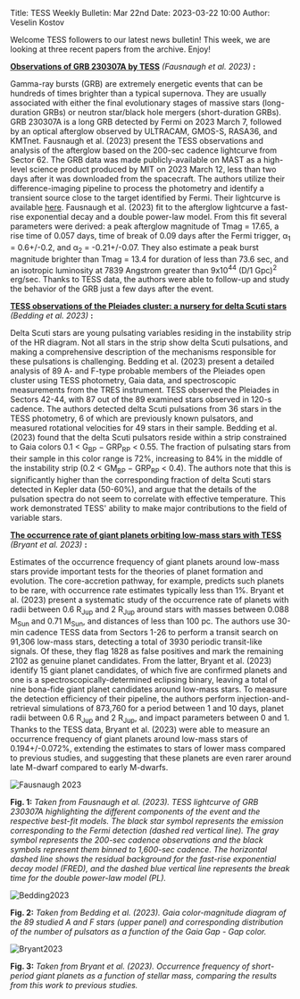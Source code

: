 Title: TESS Weekly Bulletin: Mar 22nd
Date: 2023-03-22 10:00
Author: Veselin Kostov



Welcome TESS followers to our latest news bulletin! This week, we are looking at three recent papers from the archive. Enjoy!


**[Observations of GRB 230307A by TESS](https://arxiv.org/abs/2303.07319)** *(Fausnaugh et al. 2023)* **:**

Gamma-ray bursts (GRB) are extremely energetic events that can be hundreds of times brighter than a typical supernova. They are usually associated with either the final evolutionary stages of massive stars (long-duration GRBs) or neutron star/black hole mergers (short-duration GRBs). GRB 230307A is a long GRB detected by Fermi on 2023 March 7, followed by an optical afterglow observed by ULTRACAM, GMOS-S, RASA36, and KMTnet. Fausnaugh et al. (2023) present the TESS observations and analysis of the afterglow based on the 200-sec cadence lightcurve from Sector 62. The GRB data was made publicly-available on MAST as a high-level science product produced by MIT on 2023 March 12, less than two days after it was downloaded from the spacecraft. The authors utilize their difference-imaging pipeline to process the photometry and identify a transient source close to the target identified by Fermi. Their lightcurve is available [here](https://tess.mit.edu/public/tesstransients/light_curves/lc_grb230307A_cleaned.txt). Fausnaugh et al. (2023) fit to the afterglow lightcurve a fast-rise exponential decay and a double power-law model. From this fit several parameters were derived: a peak afterglow magnitude of Tmag = 17.65, a rise time of 0.057 days, time of break of 0.09 days after the Fermi trigger, &alpha;<sub>1</sub> = 0.6+/-0.2, and &alpha;<sub>2</sub> = -0.21+/-0.07. They also estimate a peak burst magnitude brighter than Tmag = 13.4 for duration of less than 73.6 sec, and an isotropic luminosity at 7839 Angstrom greater than 9x10<sup>44</sup> (D/1 Gpc)<sup>2</sup> erg/sec. Thanks to TESS data, the authors were able to follow-up and study the behavior of the GRB just a few days after the event.


**[TESS observations of the Pleiades cluster: a nursery for delta Scuti stars](https://arxiv.org/abs/2212.12087)** *(Bedding et al. 2023)* **:**

Delta Scuti stars are young pulsating variables residing in the instability strip of the HR diagram. Not all stars in the strip show delta Scuti pulsations, and making a comprehensive description of the mechanisms responsible for these pulsations is challenging. Bedding et al. (2023) present a detailed analysis of 89 A- and F-type probable members of the Pleiades open cluster using TESS photometry, Gaia data, and spectroscopic measurements from the TRES instrument. TESS observed the Pleiades in Sectors 42-44, with 87 out of the 89 examined stars observed in 120-s cadence. The authors detected delta Scuti pulsations from 36 stars in the TESS photometry, 6 of which are previously known pulsators, and measured rotational velocities for 49 stars in their sample. Bedding et al. (2023) found that the delta Scuti pulsators reside within a strip constrained to Gaia colors 0.1 < G<sub>BP</sub> − GRP<sub>RP</sub> < 0.55. The fraction of pulsating stars from their sample in this color range is 72%, increasing to 84% in the middle of the instability strip (0.2 < GM<sub>BP</sub> − GRP<sub>RP</sub> < 0.4). The authors note that this is significantly higher than the corresponding fraction of delta Scuti stars detected in Kepler data (50-60%), and argue that the details of the pulsation spectra do not seem to correlate with effective temperature. This work demonstrated TESS' ability to make major contributions to the field of variable stars. 


**[The occurrence rate of giant planets orbiting low-mass stars with TESS](https://arxiv.org/abs/2303.00659)** *(Bryant et al. 2023)* **:**

Estimates of the occurrence frequency of giant planets around low-mass stars provide important tests for the theories of planet formation and evolution. The core-accretion pathway, for example, predicts such planets to be rare, with occurrence rate estimates typically less than 1%. Bryant et al. (2023) present a systematic study of the occurrence rate of planets with radii between 0.6 R<sub>Jup</sub> and 2 R<sub>Jup</sub> around stars with masses between 0.088 M<sub>Sun</sub> and 0.71 M<sub>Sun</sub>, and distances of less than 100 pc. The authors use 30-min cadence TESS data from Sectors 1-26 to perform a transit search on 91,306 low-mass stars, detecting a total of 3930 periodic transit-like signals. Of these, they flag 1828 as false positives and mark the remaining 2102 as genuine planet candidates. From the latter, Bryant et al. (2023) identify 15 giant planet candidates, of which five are confirmed planets and one is a spectroscopically-determined eclipsing binary, leaving a total of nine bona-fide giant planet candidates around low-mass stars. To measure the detection efficiency of their pipeline, the authors perform injection-and-retrieval simulations of 873,760 for a period between 1 and 10 days, planet radii between 0.6 R<sub>Jup</sub> and 2 R<sub>Jup</sub>, and impact parameters between 0 and 1. Thanks to the TESS data, Bryant et al. (2023) were able to measure an occurrence frequency of giant planets around low-mass stars of 0.194+/-0.072%, extending the estimates to stars of lower mass compared to previous studies, and suggesting that these planets are even rarer around late M-dwarf compared to early M-dwarfs. 

![Fausnaugh 2023](images/Fausnaugh_2023_Fig1.png)


**Fig. 1:** *Taken from Fausnaugh et al. (2023). TESS lightcurve of GRB 230307A highlighting the different components of the event and the respective best-fit models. The black star symbol represents the emission corresponding to the Fermi detection (dashed red vertical line). The gray symbol represents the 200-sec cadence observations and the black symbols represent them binned to 1,600-sec cadence. The horizontal dashed line shows the residual background for the fast-rise exponential decay model (FRED), and the dashed blue vertical line represents the break time for the double power-law model (PL).*

![Bedding2023](images/Bedding_2023_Fig3.png)

**Fig. 2:** *Taken from Bedding et al. (2023). Gaia color-magnitude diagram of the 89 studied A and F stars (upper panel) and corresponding distribution of the number of pulsators as a function of the Gaia Gap - Gap color.*

![Bryant2023](images/Bryant_2023_Fig12.png)

**Fig. 3:** *Taken from Bryant et al. (2023). Occurrence frequency of short-period giant planets as a function of stellar mass, comparing the results from this work to previous studies.*
